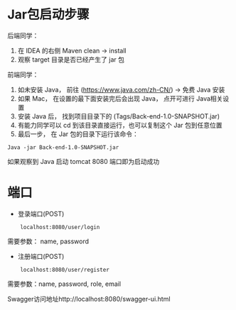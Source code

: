 # Jar包启动步骤
后端同学：
1. 在 IDEA 的右侧 Maven clean -> install
2. 观察 target 目录是否已经产生了 jar 包

前端同学：
1. 如未安装 Java， 前往 (https://www.java.com/zh-CN/) -> 免费 Java 安装
2. 如果 Mac， 在设置的最下面安装完后会出现 Java， 点开可进行 Java相关设置
3. 安装 Java 后， 找到项目目录下的 (Tags/Back-end-1.0-SNAPSHOT.jar)
4. 有能力同学可以 cd 到该目录直接运行，也可以复制这个 Jar 包到任意位置
5. 最后一步， 在 Jar 包的目录下运行该命令：
``` shell
Java -jar Back-end-1.0-SNAPSHOT.jar
```
如果观察到 Java 启动 tomcat 8080 端口即为启动成功

# 端口
- 登录端口(POST)
```shell
    localhost:8080/user/login
```

需要参数： name, password

- 注册端口(POST)
```shell
    localhost:8080/user/register
```
需要参数：name, password, role, email

Swagger访问地址http://localhost:8080/swagger-ui.html
